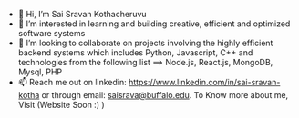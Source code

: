 - 👋 Hi, I’m Sai Sravan Kothacheruvu
- 👀 I’m interested in learning and building creative, efficient and optimized software systems
- 💞️ I’m looking to collaborate on projects involving the highly efficient backend systems which includes Python, Javascript, C++ and technologies from the following list ==> Node.js, React.js, MongoDB, Mysql, PHP 
- 📫 Reach me out on linkedin: https://www.linkedin.com/in/sai-sravan-kotha or through email: saisrava@buffalo.edu. To Know more about me, Visit (Website Soon :) )

<!---
saisravan549/saisravan549 is a ✨ special ✨ repository because its `README.md` (this file) appears on your GitHub profile.
You can click the Preview link to take a look at your changes.
--->
